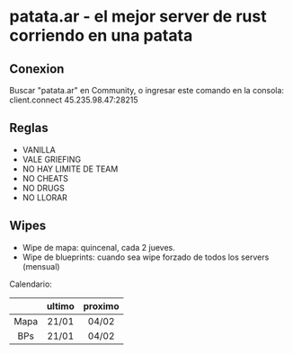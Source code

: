 # patata.ar - el mejor server de rust corriendo en una patata

## Conexion
Buscar "patata.ar" en Community, o ingresar este comando en la consola:
    client.connect 45.235.98.47:28215

## Reglas
- VANILLA
- VALE GRIEFING
- NO HAY LIMITE DE TEAM
- NO CHEATS
- NO DRUGS
- NO LLORAR

## Wipes
- Wipe de mapa: quincenal, cada 2 jueves.
- Wipe de blueprints: cuando sea wipe forzado de todos los servers (mensual)

Calendario:

|      | ultimo | proximo |
| :-:  | :-:    |  :-:    |
|Mapa  |  21/01 |  04/02  |
|BPs   |  21/01 |  04/02  |